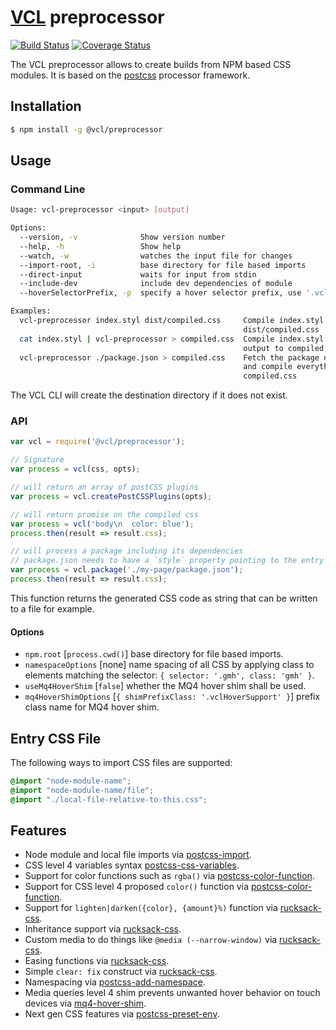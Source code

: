 # [VCL](https://vcl.github.io/) preprocessor

[![Build Status](http://img.shields.io/travis/vcl/preprocessor.svg?style=flat)](https://travis-ci.org/vcl/preprocessor)
[![Coverage Status](https://coveralls.io/repos/vcl/preprocessor/badge.svg?branch=master)](https://coveralls.io/r/vcl/preprocessor?branch=master)

The VCL preprocessor allows to create builds from NPM based CSS modules.
It is based on the [postcss](https://github.com/postcss/postcss)
processor framework.

## Installation

```sh
$ npm install -g @vcl/preprocessor
```

## Usage

### Command Line

```sh
Usage: vcl-preprocessor <input> [output]

Options:
  --version, -v              Show version number
  --help, -h                 Show help
  --watch, -w                watches the input file for changes
  --import-root, -i          base directory for file based imports
  --direct-input             waits for input from stdin
  --include-dev              include dev dependencies of module          [default: true]
  --hoverSelectorPrefix, -p  specify a hover selector prefix, use '.vclHoverSupport' if no argument was provided

Examples:
  vcl-preprocessor index.styl dist/compiled.css     Compile index.styl and output to
                                                    dist/compiled.css
  cat index.styl | vcl-preprocessor > compiled.css  Compile index.styl and pipe
                                                    output to compiled.css
  vcl-preprocessor ./package.json > compiled.css    Fetch the package dependencies
                                                    and compile everything to
                                                    compiled.css
```
The VCL CLI will create the destination directory if it does not exist.

### API

```js
var vcl = require('@vcl/preprocessor');

// Signature
var process = vcl(css, opts);

// will return an array of postCSS plugins
var process = vcl.createPostCSSPlugins(opts);

// will return promise on the compiled css
var process = vcl('body\n  color: blue');
process.then(result => result.css);

// will process a package including its dependencies
// package.json needs to have a `style` property pointing to the entry styl file
var process = vcl.package('./my-page/package.json');
process.then(result => result.css);
```

This function returns the generated CSS code as string that
can be written to a file for example.

#### Options

- `npm.root` [`process.cwd()`] base directory for file based imports.
- `namespaceOptions` [none] name spacing of all CSS by applying class to elements matching the selector: `{ selector: '.gmh', class: 'gmh' }`.
- `useMq4HoverShim` [`false`] whether the MQ4 hover shim shall be used.
- `mq4HoverShimOptions` [`{ shimPrefixClass: '.vclHoverSupport' }`] prefix class name for MQ4 hover shim.

## Entry CSS File

The following ways to import CSS files are supported:

```css
@import "node-module-name";
@import "node-module-name/file";
@import "./local-file-relative-to-this.css";
```

## Features

- Node module and local file imports via [postcss-import](https://github.com/postcss/postcss-import).
- CSS level 4 variables syntax [postcss-css-variables](https://github.com/MadLittleMods/postcss-css-variables).
- Support for color functions such as `rgba()` via [postcss-color-function](https://github.com/postcss/postcss-color-function).
- Support for CSS level 4 proposed `color()` function via [postcss-color-function](https://github.com/postcss/postcss-color-function).
- Support for `lighten|darken({color}, {amount}%)` function via [rucksack-css](https://www.rucksackcss.org/).
- Inheritance support via [rucksack-css](https://www.rucksackcss.org/).
- Custom media to do things like `@media (--narrow-window)` via [rucksack-css](https://www.rucksackcss.org/).
- Easing functions via [rucksack-css](https://www.rucksackcss.org/).
- Simple `clear: fix` construct via [rucksack-css](https://www.rucksackcss.org/).
- Namespacing via [postcss-add-namespace](https://github.com/GarthDB/postcss-add-namespace).
- Media queries level 4 shim prevents unwanted hover behavior on touch devices via [mq4-hover-shim](https://github.com/twbs/mq4-hover-shim).
- Next gen CSS features via [postcss-preset-env](https://preset-env.cssdb.org/).

